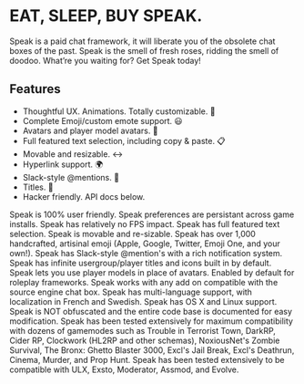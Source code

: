 # EAT, SLEEP, BUY SPEAK.

Speak is a paid chat framework, it will liberate you of the obsolete chat boxes of the past. Speak is the smell of fresh roses, ridding the smell of doodoo. What’re you waiting for? Get Speak today!

## Features

- Thoughtful UX. Animations. Totally customizable. 🎨
- Complete Emoji/custom emote support. 😃
- Avatars and player model avatars. 👤
- Full featured text selection, including copy & paste. 📋
- Movable and resizable. ↔
- Hyperlink support. 🌍
- Slack-style @mentions. 📣
- Titles. 🔖
- Hacker friendly. API docs below.

Speak is 100% user friendly.
Speak preferences are persistant across game installs.
Speak has relatively no FPS impact.
Speak has full featured text selection.
Speak is movable and re-sizable.
Speak has over 1,000 handcrafted, artisinal emoji (Apple, Google, Twitter, Emoji One, and your own!).
Speak has Slack-style @mention's with a rich notification system.
Speak has infinite usergroup/player titles and icons built in by default.
Speak lets you use player models in place of avatars. Enabled by default for roleplay frameworks.
Speak works with any add on compatible with the source engine chat box.
Speak has multi-language support, with localization in French and Swedish.
Speak has OS X and Linux support.
Speak is NOT obfuscated and the entire code base is documented for easy modification.
Speak has been tested extensively for maximum compatibility with dozens of gamemodes such as Trouble in Terrorist Town, DarkRP, Cider RP, Clockwork (HL2RP and other schemas), NoxiousNet's Zombie Survival, The Bronx: Ghetto Blaster 3000, Excl's Jail Break, Excl's Deathrun, Cinema, Murder, and Prop Hunt.
Speak has been tested extensively to be compatible with ULX, Exsto, Moderator, Assmod, and Evolve.
